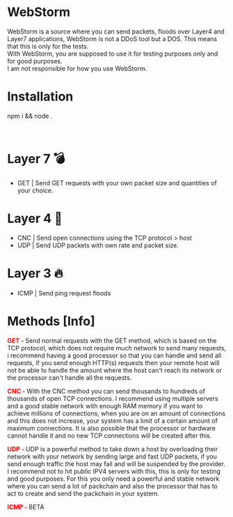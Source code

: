# WebStorm
WebStorm is a source where you can send packets, floods over Layer4 and Layer7 applications, WebStorm is not a DDoS tool but a DOS. This means that this is only for the tests. 
<br>
With WebStorm, you are supposed to use it for testing purposes only and for good purposes.
<br>
I am not responsible for how you use WebStorm.

# Installation
npm i && node .

<br>

# Layer 7 💣
- GET | Send GET requests with your own packet size and quantities of your choice.

# Layer 4 🧨
- CNC | Send open connections using the TCP protocol > host
- UDP | Send UDP packets with own rate and packet size.

# Layer 3 🔥
- ICMP | Send ping request floods


# Methods [Info]
<b style="color: red;">GET - </b> Send normal requests with the GET method, which is based on the TCP protocol, which does not require much network to send many requests, i recommend having a good processor so that you can handle and send all requests, if you send enough HTTP(s) requests then your remote host will not be able to handle the amount where the host can't reach its network or the processor can't handle all the requests.

<b style="color: red;">CNC - </b> With the CNC method you can send thousands to hundreds of thousands of open TCP connections. I recommend using multiple servers and a good stable network with enough RAM memory if you want to achieve millions of connections, when you are on an amount of connections and this does not increase, your system has a limit of a certain amount of maximum connections. It is also possible that the processor or hardware cannot handle it and no new TCP connections will be created after this.

<b style="color: red;">UDP - </b> UDP is a powerful method to take down a host by overloading their network with your network by sending large and fast UDP packets, if you send enough traffic the host may fail and will be suspended by the provider. I recommend not to hit public IPV4 servers with this, this is only for testing and good purposes. For this you only need a powerful and stable network where you can send a lot of packchain and also the processor that has to act to create and send the packchain in your system.

<b style="color: red;">ICMP - </b> BETA



